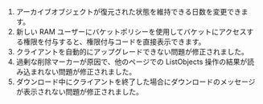 1. アーカイブオブジェクトが復元された状態を維持できる日数を変更できます。 
2. 新しい RAM ユーザーにバケットポリシーを使用してバケットにアクセスする権限を付与すると、権限付与コードを直接表示できます。 
3. クライアントを自動的にアップグレードできない問題が修正されました。 
4. 過剰な削除マーカーが原因で、他のページでの ListObjects 操作の結果が読み込まれない問題が修正されました。 
5. ダウンロード中にクライアントを終了した場合にダウンロードのメッセージが表示されない問題が修正されました。
